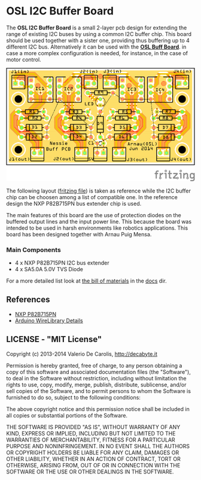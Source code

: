 OSL I2C Buffer Board
====================

The __OSL I2C Buffer Board__ is a small 2-layer pcb design for extending the range of existing I2C buses by using a common I2C buffer chip. This board should be used together with a sister one, providing thus buffering up to 4 different I2C bus. Alternatively it can be used with the __[OSL Buff Board](https://github.com/decabyte/osl_buff_board)__. in case a more complex configuration is needed, for instance, in the case of motor control.

![layout_pcb](docs/buff_board_final_pcb.png)

The following layout ([fritzing file](buff_board_final.fzz)) is taken as reference while the I2C buffer chip can be choosen among a list of compatible one. In the reference design the NXP P82B715PN bus extender chip is used.

The main features of this board are the use of protection diodes on the buffered output lines and the input power line. This because the board was intended to be used in harsh environments like robotics applications. This board has been designed together with Arnau Puig Mensa.

### Main Components

* 4 x NXP P82B715PN I2C bus extender
* 4 x SA5.0A 5.0V TVS Diode

For a more detailed list look at [the bill of materials](docs/buff_board_final_bom.html) in the [docs](docs) dir.

## References

* [NXP P82B715PN](http://www.nxp.com/products/interface_and_connectivity/i2c/i2c_bus_repeaters_hubs_extenders/P82B715PN.html)
* [Arduino WireLibrary Details](http://playground.arduino.cc/Main/WireLibraryDetailedReference)

## LICENSE - "MIT License"

Copyright (c) 2013-2014 Valerio De Carolis, http://decabyte.it

Permission is hereby granted, free of charge, to any person
obtaining a copy of this software and associated documentation
files (the "Software"), to deal in the Software without
restriction, including without limitation the rights to use,
copy, modify, merge, publish, distribute, sublicense, and/or sell
copies of the Software, and to permit persons to whom the
Software is furnished to do so, subject to the following
conditions:

The above copyright notice and this permission notice shall be
included in all copies or substantial portions of the Software.

THE SOFTWARE IS PROVIDED "AS IS", WITHOUT WARRANTY OF ANY KIND,
EXPRESS OR IMPLIED, INCLUDING BUT NOT LIMITED TO THE WARRANTIES
OF MERCHANTABILITY, FITNESS FOR A PARTICULAR PURPOSE AND
NONINFRINGEMENT. IN NO EVENT SHALL THE AUTHORS OR COPYRIGHT
HOLDERS BE LIABLE FOR ANY CLAIM, DAMAGES OR OTHER LIABILITY,
WHETHER IN AN ACTION OF CONTRACT, TORT OR OTHERWISE, ARISING
FROM, OUT OF OR IN CONNECTION WITH THE SOFTWARE OR THE USE OR
OTHER DEALINGS IN THE SOFTWARE.
